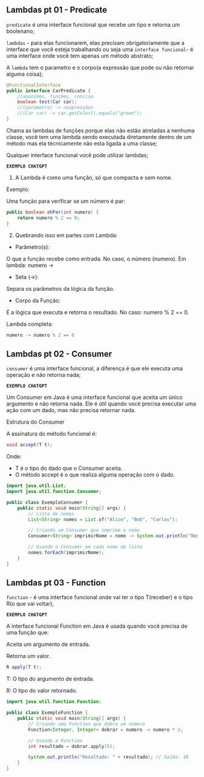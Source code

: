 ## Lambdas pt 01 - Predicate

`predicate` é uma interface funcional que recebe um tipo e retorna um boolenano;

`lambdas` - para elas funcionarem, elas precisam obrigatoriamente que a interface que você esteja trabalhando ou seja uma `interface funcional`- é uma interface onde você tem apenas um método abstrato;

A `lambda` tem o parametro e o corpo(a expressão que pode ou não retornar alguma coisa);

```java
@FunctionalInterface
public interface CarPredicate {
    //anonimos, funções, conciso
    boolean test(Car car);
    //(parametro) -> <expressão>
    //(Car car) -> car.getColor().equals("green");
}


```

Chama as lambdas de funções porque elas não estão atreladas a nenhuma classe, você tem uma lambda sendo executada diretamente dentro de um método mas ela técnicamente não esta ligada a uma classe;

Qualquer interface funcional você pode utilizar lambdas;

**`EXEMPLO CHATGPT`**

1. A Lambda é como uma função, só que compacta e sem nome.

Exemplo:

Uma função para verificar se um número é par:

```java
public boolean ehPar(int numero) {
    return numero % 2 == 0;
}
```

2. Quebrando isso em partes com Lambda:

- Parâmetro(s):

O que a função recebe como entrada. No caso, o número (numero).
Em lambda: numero ->

- Seta (->):

Separa os parâmetros da lógica da função.

- Corpo da Função:

É a lógica que executa e retorna o resultado. No caso: numero % 2 == 0.

Lambda completa:

```java
numero -> numero % 2 == 0
```

## Lambdas pt 02 - Consumer

`consumer` é uma interface funcional, a diferença é que ele executa uma operação e não retorna nada;

**`EXEMPLO CHATGPT`**

Um Consumer em Java é uma interface funcional que aceita um único argumento e não retorna nada. Ele é útil quando você precisa executar uma ação com um dado, mas não precisa retornar nada.

Estrutura do Consumer

A assinatura do método funcional é:

```java
void accept(T t);
```

Onde:

- T é o tipo do dado que o Consumer aceita.
- O método accept é o que realiza alguma operação com o dado.

```java
import java.util.List;
import java.util.function.Consumer;

public class ExemploConsumer {
    public static void main(String[] args) {
        // Lista de nomes
        List<String> nomes = List.of("Alice", "Bob", "Carlos");

        // Criando um Consumer que imprime o nome
        Consumer<String> imprimirNome = nome -> System.out.println("Nome: " + nome);

        // Usando o Consumer em cada nome da lista
        nomes.forEach(imprimirNome);
    }
}

```

## Lambdas pt 03 - Function

`function` - é uma interface funcional onde vai ter o tipo T(receber) e o tipo R(o que vai voltar);

**`EXEMPLO CHATGPT`**

A interface funcional Function em Java é usada quando você precisa de uma função que:

Aceita um argumento de entrada.

Retorna um valor.

```java
R apply(T t);
```

T: O tipo do argumento de entrada.

R: O tipo do valor retornado.

```java
import java.util.function.Function;

public class ExemploFunction {
    public static void main(String[] args) {
        // Criando uma Function que dobra um número
        Function<Integer, Integer> dobrar = numero -> numero * 2;

        // Usando a Function
        int resultado = dobrar.apply(5);

        System.out.println("Resultado: " + resultado); // Saída: 10
    }
}
```
